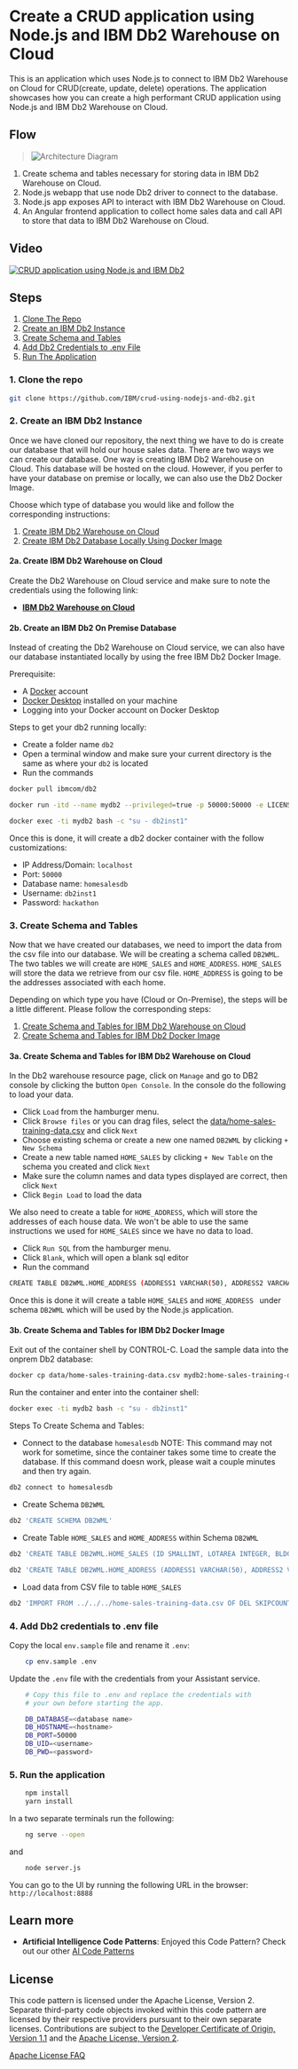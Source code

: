 # Create a CRUD application using Node.js and IBM Db2 Warehouse on Cloud

This is an application which uses Node.js to connect to IBM Db2 Warehouse on Cloud for CRUD(create, update, delete) operations. The application showcases how you can create a high performant CRUD application using Node.js and IBM Db2 Warehouse on Cloud.

## Flow

> ![Architecture Diagram](doc/source/images/architecture.png)

1. Create schema and tables necessary for storing data in IBM Db2 Warehouse on Cloud.
2. Node.js webapp that use node Db2 driver to connect to the database.
3. Node.js app exposes API to interact with IBM Db2 Warehouse on Cloud.
4. An Angular frontend application to collect home sales data and call API to store that data to IBM Db2 Warehouse on Cloud.

## Video

[![CRUD application using Node.js and IBM Db2](https://img.youtube.com/vi/bdQtPS4OStw/0.jpg)](https://youtu.be/bdQtPS4OStw)

## Steps

1. [Clone The Repo](#1-clone-the-repo)
2. [Create an IBM Db2 Instance](#2-create-an-ibm-db2-instance)
3. [Create Schema and Tables](#3-create-schema-and-tables)
4. [Add Db2 Credentials to .env File](#4-add-db2-credentials-to-env-file)
5. [Run The Application](#5-run-the-application)

### 1. Clone the repo

```bash
git clone https://github.com/IBM/crud-using-nodejs-and-db2.git
```

### 2. Create an IBM Db2 Instance

Once we have cloned our repository, the next thing we have to do is create our database that will hold our house sales data. There are two ways we can create our database. One way is creating IBM Db2 Warehouse on Cloud. This database will be hosted on the cloud. However, if you perfer to have your database on premise or locally, we can also use the Db2 Docker Image. 
 
Choose which type of database you would like and follow the corresponding instructions:

1. [Create IBM Db2 Warehouse on Cloud](#2a-create-ibm-db2-warehouse-on-cloud)
2. [Create IBM Db2 Database Locally Using Docker Image](#2b-create-an-ibm-db2-on-premise-database)

#### 2a. Create IBM Db2 Warehouse on Cloud

Create the Db2 Warehouse on Cloud service and make sure to note the credentials using the following link:

* [**IBM Db2 Warehouse on Cloud**](https://cloud.ibm.com/catalog/services/db2-warehouse)

#### 2b. Create an IBM Db2 On Premise Database

Instead of creating the Db2 Warehouse on Cloud service, we can also have our database instantiated locally by using the free IBM Db2 Docker Image.

Prerequisite:

* A [Docker](https://www.docker.com) account
* [Docker Desktop](https://www.docker.com/products/docker-desktop) installed on your machine
* Logging into your Docker account on Docker Desktop

Steps to get your db2 running locally:

* Create a folder name `db2`
* Open a terminal window and make sure your current directory is the same as where your `db2` is located
* Run the commands

```bash
docker pull ibmcom/db2

docker run -itd --name mydb2 --privileged=true -p 50000:50000 -e LICENSE=accept -e DB2INST1_PASSWORD=hackathon -e DBNAME= homesalesdb -v db2:/database ibmcom/db2

docker exec -ti mydb2 bash -c "su - db2inst1"
```

Once this is done, it will create a db2 docker container with the follow customizations: 

* IP Address/Domain: `localhost`
* Port: `50000`
* Database name: `homesalesdb`
* Username: `db2inst1`
* Password: `hackathon`


### 3. Create Schema and Tables
Now that we have created our databases, we need to import the data from the csv file into our database. We will be creating a schema called `DB2WML`. The two tables we will create are `HOME_SALES` and `HOME_ADDRESS`. `HOME_SALES` will store the data we retrieve from our csv file. `HOME_ADDRESS` is going to be the addresses associated with each home. 

Depending on which type you have (Cloud or On-Premise), the steps will be a little different. Please follow the corresponding steps:

1. [Create Schema and Tables for IBM Db2 Warehouse on Cloud](#3a-create-schema-and-tables-for-ibm-db2-warehouse-on-cloud)
2. [Create Schema and Tables for IBM Db2 Docker Image](#3b-create-schema-and-tables-for-ibm-db2-docker-image)


#### 3a. Create Schema and Tables for IBM Db2 Warehouse on Cloud

In the Db2 warehouse resource page, click on `Manage` and go to DB2 console by clicking the button `Open Console`. In the console do the following to load your data.

* Click `Load` from the hamburger menu.
* Click `Browse files` or you can drag files, select the [data/home-sales-training-data.csv](data/home-sales-training-data.csv) and click `Next`
* Choose existing schema or create a new one named `DB2WML` by clicking `+ New Schema`
* Create a new table named `HOME_SALES` by clicking `+ New Table` on the schema you created and click `Next`
* Make sure the column names and data types displayed are correct, then click `Next`
* Click `Begin Load` to load the data

We also need to create a table for `HOME_ADDRESS`, which will store the addresses of each house data. We won't be able to use the same instructions we used for `HOME_SALES` since we have no data to load. 

* Click `Run SQL` from the hamburger menu.
* Click `Blank`, which will open a blank sql editor
* Run the command

```bash
CREATE TABLE DB2WML.HOME_ADDRESS (ADDRESS1 VARCHAR(50), ADDRESS2 VARCHAR(50), CITY VARCHAR(50), STATE VARCHAR(5), ZIPCODE INTEGER, COUNTRY VARCHAR(50), HOME_ID INTEGER)
```

Once this is done it will create a table `HOME_SALES` and `HOME_ADDRESS ` under schema `DB2WML` which will be used by the Node.js application.


#### 3b. Create Schema and Tables for IBM Db2 Docker Image

Exit out of the container shell by CONTROL-C. Load the sample data into the onprem Db2 database:

```bash
docker cp data/home-sales-training-data.csv mydb2:home-sales-training-data.csv
```

Run the container and enter into the container shell:

```bash
docker exec -ti mydb2 bash -c "su - db2inst1"
```

Steps To Create Schema and Tables:


* Connect to the database `homesalesdb` NOTE: This command may not work for sometime, since the container takes some time to create the database. If this command doesn work, please wait a couple minutes and then try again.

```bash
db2 connect to homesalesdb
```

* Create Schema `DB2WML`

```bash
db2 'CREATE SCHEMA DB2WML'
```

* Create Table `HOME_SALES` and `HOME_ADDRESS` within Schema `DB2WML`
 
```bash
db2 'CREATE TABLE DB2WML.HOME_SALES (ID SMALLINT, LOTAREA INTEGER, BLDGTYPE VARCHAR(6),HOUSESTYLE VARCHAR(6), OVERALLCOND INTEGER, YEARBUILT INTEGER, ROOFSTYLE VARCHAR(7), EXTERCOND VARCHAR(2), FOUNDATION VARCHAR(6), BSMTCOND VARCHAR(2), HEATING VARCHAR(4), HEATINGQC VARCHAR(2),CENTRALAIR VARCHAR(1), ELECTRICAL VARCHAR(5), FULLBATH INTEGER, HALFBATH INTEGER, BEDROOMABVGR INTEGER, KITCHENABVGR VARCHAR(2), KITCHENQUAL VARCHAR(2), TOTRMSABVGRD INTEGER, FIREPLACES INTEGER, FIREPLACEQU VARCHAR(2), GARAGETYPE VARCHAR(7), GARAGEFINISH VARCHAR(3), GARAGECARS INTEGER, GARAGECOND VARCHAR(2), POOLAREA INTEGER, POOLQC VARCHAR(2), FENCE VARCHAR(6), MOSOLD INTEGER, YRSOLD INTEGER, SALEPRICE INTEGER )'

db2 'CREATE TABLE DB2WML.HOME_ADDRESS (ADDRESS1 VARCHAR(50), ADDRESS2 VARCHAR(50), CITY VARCHAR(50), STATE VARCHAR(5), ZIPCODE INTEGER, COUNTRY VARCHAR(50), HOME_ID INTEGER)'
```

* Load data from CSV file to table `HOME_SALES`

```bash
db2 'IMPORT FROM ../../../home-sales-training-data.csv OF DEL SKIPCOUNT 1 INSERT INTO DB2WML.HOME_SALES'
```

### 4. Add Db2 credentials to .env file

Copy the local `env.sample` file and rename it `.env`:

```bash
    cp env.sample .env
```

Update the `.env` file with the credentials from your Assistant service.

```bash
    # Copy this file to .env and replace the credentials with
    # your own before starting the app.

    DB_DATABASE=<database name>
    DB_HOSTNAME=<hostname>
    DB_PORT=50000
    DB_UID=<username>
    DB_PWD=<password>
```

### 5. Run the application

```bash
    npm install
    yarn install
```

In a two separate terminals run the following:

```bash
    ng serve --open
```

and

```bash
    node server.js
```

You can go to the UI by running the following URL in the browser: `http://localhost:8888`

## Learn more

* **Artificial Intelligence Code Patterns**: Enjoyed this Code Pattern? Check out our other [AI Code Patterns](https://developer.ibm.com/technologies/artificial-intelligence/)

## License

This code pattern is licensed under the Apache License, Version 2. Separate third-party code objects invoked within this code pattern are licensed by their respective providers pursuant to their own separate licenses. Contributions are subject to the [Developer Certificate of Origin, Version 1.1](https://developercertificate.org/) and the [Apache License, Version 2](https://www.apache.org/licenses/LICENSE-2.0.txt).

[Apache License FAQ](https://www.apache.org/foundation/license-faq.html#WhatDoesItMEAN)

